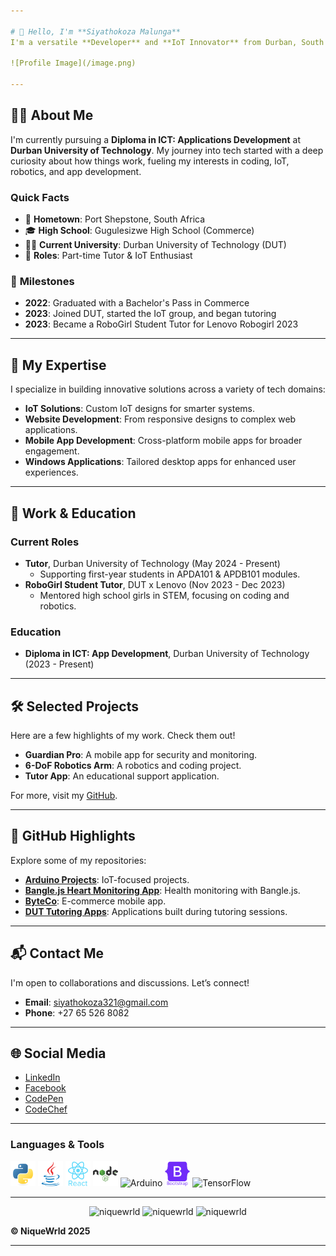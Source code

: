 ```yaml
---

# 👋 Hello, I'm **Siyathokoza Malunga**  
I'm a versatile **Developer** and **IoT Innovator** from Durban, South Africa. Passionate about cutting-edge technology, I aim to bring impactful innovations to South Africa!  

![Profile Image](/image.png)  

---
```


## 👨‍💻 **About Me**  
I'm currently pursuing a **Diploma in ICT: Applications Development** at **Durban University of Technology**. My journey into tech started with a deep curiosity about how things work, fueling my interests in coding, IoT, robotics, and app development.  

### **Quick Facts**  
- 🏡 **Hometown**: Port Shepstone, South Africa  
- 🎓 **High School**: Gugulesizwe High School (Commerce)  
- 🧑‍🏫 **Current University**: Durban University of Technology (DUT)  
- 🔧 **Roles**: Part-time Tutor & IoT Enthusiast  

### 🌟 **Milestones**  
- **2022**: Graduated with a Bachelor's Pass in Commerce  
- **2023**: Joined DUT, started the IoT group, and began tutoring  
- **2023**: Became a RoboGirl Student Tutor for Lenovo Robogirl 2023  

---

## 🚀 **My Expertise**  
I specialize in building innovative solutions across a variety of tech domains:  
- **IoT Solutions**: Custom IoT designs for smarter systems.  
- **Website Development**: From responsive designs to complex web applications.  
- **Mobile App Development**: Cross-platform mobile apps for broader engagement.  
- **Windows Applications**: Tailored desktop apps for enhanced user experiences.  

---

## 📂 **Work & Education**  

### **Current Roles**  
- **Tutor**, Durban University of Technology (May 2024 - Present)  
  - Supporting first-year students in APDA101 & APDB101 modules.  
- **RoboGirl Student Tutor**, DUT x Lenovo (Nov 2023 - Dec 2023)  
  - Mentored high school girls in STEM, focusing on coding and robotics.  

### **Education**  
- **Diploma in ICT: App Development**, Durban University of Technology (2023 - Present)  

---

## 🛠 **Selected Projects**  
Here are a few highlights of my work. Check them out!  
- **Guardian Pro**: A mobile app for security and monitoring.  
- **6-DoF Robotics Arm**: A robotics and coding project.  
- **Tutor App**: An educational support application.  

For more, visit my [GitHub](https://github.com/NiqueWrld?tab=repositories).  

---

## 📂 **GitHub Highlights**  
Explore some of my repositories:  
- [**Arduino Projects**](https://github.com/NiqueWrld/Arduino): IoT-focused projects.  
- [**Bangle.js Heart Monitoring App**](https://github.com/NiqueWrld/Bangle.js-Heart-Monitoring-App): Health monitoring with Bangle.js.  
- [**ByteCo**](https://github.com/NiqueWrld/ByteCo): E-commerce mobile app.  
- [**DUT Tutoring Apps**](https://github.com/NiqueWrld/DUT-Tutoring-Apps): Applications built during tutoring sessions.  

---

## 📬 **Contact Me**  
I'm open to collaborations and discussions. Let’s connect!  
- **Email**: [siyathokoza321@gmail.com](mailto:siyathokoza321@gmail.com)  
- **Phone**: +27 65 526 8082  

---

## 🌐 **Social Media**  
- [LinkedIn](https://www.linkedin.com/in/siyathokoza-malunga-b9535029b/)  
- [Facebook](https://www.facebook.com/theofficialmacnique/)  
- [CodePen](https://codepen.io/macnique)  
- [CodeChef](https://www.codechef.com/users/siyathokoza)  

---

### **Languages & Tools**  
<div align="left">
  <img src="https://raw.githubusercontent.com/devicons/devicon/master/icons/python/python-original.svg" alt="Python" width="40" height="40"/>
  <img src="https://raw.githubusercontent.com/devicons/devicon/master/icons/java/java-original.svg" alt="Java" width="40" height="40"/>
  <img src="https://raw.githubusercontent.com/devicons/devicon/master/icons/react/react-original-wordmark.svg" alt="React" width="40" height="40"/>
  <img src="https://raw.githubusercontent.com/devicons/devicon/master/icons/nodejs/nodejs-original-wordmark.svg" alt="Node.js" width="40" height="40"/>
  <img src="https://cdn.worldvectorlogo.com/logos/arduino-1.svg" alt="Arduino" width="40" height="40"/>
  <img src="https://raw.githubusercontent.com/devicons/devicon/master/icons/bootstrap/bootstrap-plain-wordmark.svg" alt="Bootstrap" width="40" height="40"/>
  <img src="https://www.vectorlogo.zone/logos/tensorflow/tensorflow-icon.svg" alt="TensorFlow" width="40" height="40"/>
</div>  

---

<p align="center">
  <img src="https://github-readme-stats.vercel.app/api/top-langs?username=niquewrld&show_icons=true&layout=compact" alt="niquewrld" />
  <img src="https://github-readme-stats.vercel.app/api?username=niquewrld&show_icons=true" alt="niquewrld" />
  <img src="https://github-readme-streak-stats.herokuapp.com/?user=niquewrld" alt="niquewrld" />
</p>  

**© NiqueWrld 2025**  

---  
